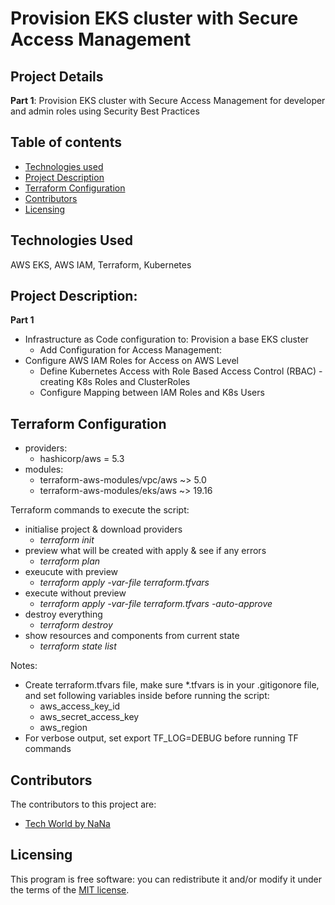 # Provision EKS cluster with Secure Access Management

## Project Details
**Part 1**: Provision EKS cluster with Secure Access Management for developer and admin roles using Security Best Practices


## Table of contents

- [Technologies used](#Technologies-Used)
- [Project Description](#Project-Description)
- [Terraform Configuration](#Terraform-Configuration)
- [Contributors](#contributors)
- [Licensing](#licensing)

## Technologies Used
AWS EKS, AWS IAM, Terraform, Kubernetes

## Project Description:
**Part 1**
- Infrastructure as Code configuration to: Provision a base EKS cluster
    - Add Configuration for Access Management:
- Configure AWS IAM Roles for Access on AWS Level
    - Define Kubernetes Access with Role Based Access Control (RBAC) - creating K8s Roles and ClusterRoles
    - Configure Mapping between IAM Roles and K8s Users


## Terraform Configuration
- providers:
    - hashicorp/aws = 5.3
- modules:
    - terraform-aws-modules/vpc/aws ~> 5.0
    - terraform-aws-modules/eks/aws ~> 19.16
    
Terraform commands to execute the script:
- initialise project & download providers
    - *terraform init* 
- preview what will be created with apply & see if any errors
    - *terraform plan*
- exeucute with preview
    - *terraform apply -var-file terraform.tfvars*
- execute without preview
    - *terraform apply -var-file terraform.tfvars -auto-approve*
- destroy everything
    - *terraform destroy*
- show resources and components from current state
    - *terraform state list*

Notes: 
- Create terraform.tfvars file, make sure *.tfvars is in your .gitigonore file, and set following variables inside before running the script:
    - aws_access_key_id
    - aws_secret_access_key
    - aws_region
- For verbose output, set export TF_LOG=DEBUG before running TF commands

## Contributors

The contributors to this project are:
- [Tech World by NaNa](https://www.techworld-with-nana.com/devsecops-bootcamp) 

## Licensing

This program is free software: you can redistribute it and/or modify it under the terms of the [MIT license](LICENSE).
